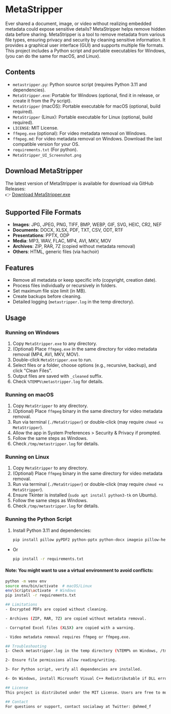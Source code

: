 # MetaStripper
Ever shared a document, image, or video without realizing embedded metadata could expose sensitive details? MetaStripper helps remove hidden data before sharing.
MetaStripper is a tool to remove metadata from various file types, ensuring privacy and security by cleaning sensitive information. It provides a graphical user interface (GUI) and supports multiple file formats. This project includes a Python script and portable executables for Windows, (you can do the same for macOS, and Linux).

## Contents
- `metastripper.py`: Python source script (requires Python 3.11 and dependencies).
- `MetaStripper.exe`: Portable for Windows (optional, find it in  release, or create it from the Py script). 
- `MetaStripper` (macOS): Portable executable for macOS (optional, build required).
- `MetaStripper` (Linux): Portable executable for Linux (optional, build required).
- `LICENSE`: MIT License.
- `ffmpeg.exe` (optional): For video metadata removal on Windows.
- `ffmpeg.md`: For video metadata removal on Windows. Download the last compatible version for your OS.
- `requirements.txt` (For python).
- `MetaStripper_UI_Screenshot.png`
  
## Download MetaStripper
The latest version of MetaStripper is available for download via GitHub Releases:  
👉 [Download MetaStripper.exe](https://github.com/socialawy/MetaStripper/releases/latest)

## Supported File Formats
- **Images**: JPG, JPEG, PNG, TIFF, BMP, WEBP, GIF, SVG, HEIC, CR2, NEF
- **Documents**: DOCX, XLSX, PDF, TXT, CSV, ODT, RTF
- **Presentations**: PPTX, ODP
- **Media**: MP3, WAV, FLAC, MP4, AVI, MKV, MOV
- **Archives**: ZIP, RAR, 7Z (copied without metadata removal)
- **Others**: HTML, generic files (via hachoir)

## Features
- Remove all metadata or keep specific info (copyright, creation date).
- Process files individually or recursively in folders.
- Set maximum file size limit (in MB).
- Create backups before cleaning.
- Detailed logging (`metastripper.log` in the temp directory).

## Usage

### Running on Windows
1. Copy `MetaStripper.exe` to any directory.
2. (Optional) Place `ffmpeg.exe` in the same directory for video metadata removal (MP4, AVI, MKV, MOV).
3. Double-click `MetaStripper.exe` to run.
4. Select files or a folder, choose options (e.g., recursive, backup), and click "Clean Files".
5. Output files are saved with `_cleaned` suffix.
6. Check `%TEMP%\metastripper.log` for details.

### Running on macOS
1. Copy `MetaStripper` to any directory.
2. (Optional) Place `ffmpeg` binary in the same directory for video metadata removal.
3. Run via terminal (`./MetaStripper`) or double-click (may require `chmod +x MetaStripper`).
4. Allow the app in System Preferences > Security & Privacy if prompted.
5. Follow the same steps as Windows.
6. Check `/tmp/metastripper.log` for details.

### Running on Linux
1. Copy `MetaStripper` to any directory.
2. (Optional) Place `ffmpeg` binary in the same directory for video metadata removal.
3. Run via terminal (`./MetaStripper`) or double-click (may require `chmod +x MetaStripper`).
4. Ensure Tkinter is installed (`sudo apt install python3-tk` on Ubuntu).
5. Follow the same steps as Windows.
6. Check `/tmp/metastripper.log` for details.

### Running the Python Script
1. Install Python 3.11 and dependencies:
   ```bash
   pip install pillow pyPDF2 python-pptx python-docx imageio pillow-heif openpyxl odfpy mutagen rarfile py7zr hachoir ffmpeg-python
- Or
   ```bash
   pip install -r requirements.txt
   
#### Note: You might want to use a virtual environment to avoid conflicts:
```bash
python -m venv env
source env/bin/activate  # macOS/Linux
env\Scripts\activate  # Windows
pip install -r requirements.txt

## Limitations
- Encrypted PDFs are copied without cleaning.

- Archives (ZIP, RAR, 7Z) are copied without metadata removal.

- Corrupted Excel files (XLSX) are copied with a warning.

- Video metadata removal requires ffmpeg or ffmpeg.exe.

## Troubleshooting
1- Check metastripper.log in the temp directory (%TEMP% on Windows, /tmp on macOS/Linux).

2- Ensure file permissions allow reading/writing.

3- For Python script, verify all dependencies are installed.

4- On Windows, install Microsoft Visual C++ Redistributable if DLL errors occur.

## License
This project is distributed under the MIT License. Users are free to modify, distribute, and use MetaStripper for personal or commercial purposes under the MIT License. See LICENSE for details.

## Contact
For questions or support, contact socialawy at Twitter: @ahmed_f
